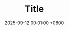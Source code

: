 ---
title:          "Title"
date:           2025-09-12 00:01:00 +0800
selected:       false
pub:            "The 25th International Conference
on Principles and Practice of Multi-Agent Systems (PRIMA 2024)"
# pub_pre:        "Submitted to "
# pub_post:       'Under review.'
pub_last:       " "
# pub_date:       "2024"

#abstract: >-
  #abstract
# cover:          /assets/images/covers/cover3.jpg
authors:
  - Your Name
  - James Wang
  - Some Other Name
  - John Doe
links:
  Conference page: https://sites.google.com/view/prima-2024/
  Proceedings: https://link.springer.com/book/10.1007/978-3-031-77367-9
---